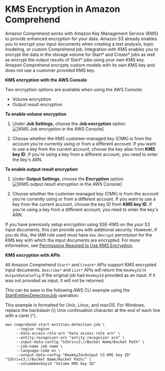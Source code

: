 # KMS Encryption in Amazon Comprehend<a name="kms-in-comprehend"></a>

Amazon Comprehend works with Amazon Key Management Service \(KMS\) to provide enhanced encryption for your data\. Amazon S3 already enables you to encrypt your input documents when creating a text analysis, topic modeling, or custom Comprehend job\. Integration with KMS enables you to encrypt the data in the storage volume for Start\* and Create\* jobs as well as encrypt the output results of Start\* jobs using your own KMS key\. Amazon Comprehend encrypts custom models with its own KMS key and does not use a customer provided KMS key\. 

**KMS encryption with the AWS Console** 

Two encryption options are available when using the AWS Console:
+ Volume encryption
+ Output result encryption

**To enable volume encryption**

1.  Under **Job Settings**, choose the **Job encryption** option\.   
![\[KMS Job encryption in the AWS Console\]](http://docs.aws.amazon.com/comprehend/latest/dg/images/kms-1.png)

1. Choose whether the KMS customer\-managed key \(CMK\) is from the account you're currently using or from a different account\. If you want to use a key from the current account, choose the key alias from **KMS key ID**\. If you're using a key from a different account, you need to enter the key's ARN\.

**To enable output result encryption**

1.  Under **Output Settings**, choose the **Encryption** option\.   
![\[KMS output result encryption in the AWS Console\]](http://docs.aws.amazon.com/comprehend/latest/dg/images/kms-2.png)

1. Choose whether the customer\-managed key \(CMK\) is from the account you're currently using or from a different account\. If you want to use a key from the current account, choose the key ID from **KMS key ID**\. If you're using a key from a different account, you need to enter the key's ARN\.

If you have previously setup encryption using SSE\-KMS on the your S3 input documents, this can provide you with additional security\. However, if you do this, the IAM role used must have `kms:Decrypt` permission for the KMS key with which the input documents are encrypted\. For more information, see [Permissions Required to Use KMS Encryption](access-control-managing-permissions.md#auth-kms-permissions)\.

**KMS encryption with APIs** 

All Amazon Comprehend `Start*` and `Create*` APIs support KMS encrypted input documents\. `Describe*` and `List*` APIs will return the `KmsKeyId` in `OutputDataConfig` if the original job had `KmsKeyId` provided as an input\. If it was not provided as input, it will not be returned\. 

This can be seen in the following AWS CLI example using the [StartEntitiesDetectionJob](API_StartEntitiesDetectionJob.md) operation:

This example is formatted for Unix, Linux, and macOS\. For Windows, replace the backslash \(\\\) Unix continuation character at the end of each line with a caret \(^\)\. 

```
aws comprehend start-entities-detection-job \
     --region region
     --data-access-role-arn "data access role arn" \    
     --entity-recognizer-arn "entity recognizer arn" \
     --input-data-config "S3Uri=s3://Bucket Name/Bucket Path" \    
     --job-name job name \
     --language-code en \
     --output-data-config "KmsKeyId=Output S3 KMS key ID" "S3Uri=s3://Bucket Name/Bucket Path/" \
     --volumekmskeyid "Volume KMS key ID"
```